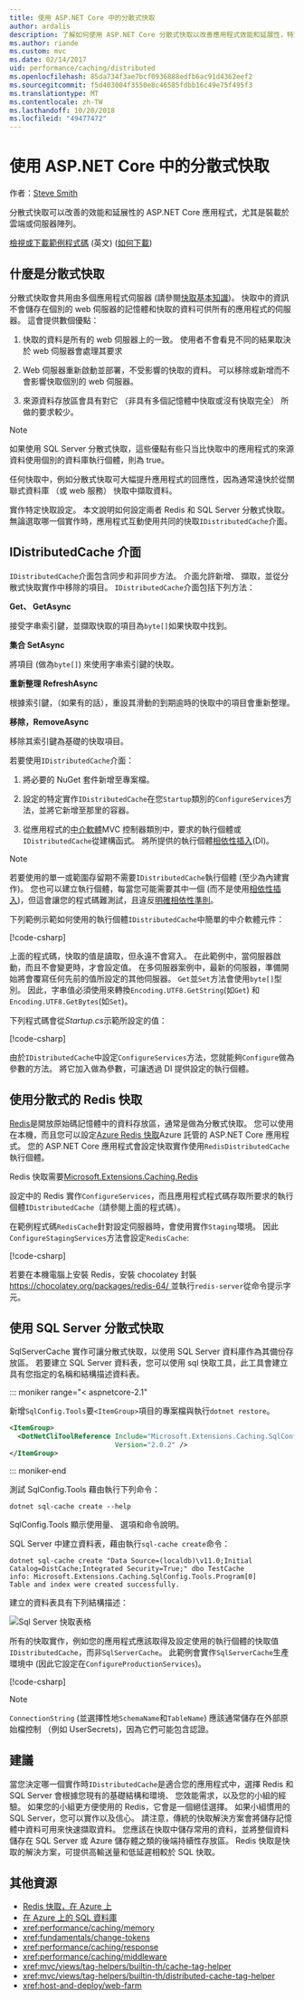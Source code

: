 ```yaml
---
title: 使用 ASP.NET Core 中的分散式快取
author: ardalis
description: 了解如何使用 ASP.NET Core 分散式快取以改善應用程式效能和延展性，特別是在雲端或伺服器陣列環境中。
ms.author: riande
ms.custom: mvc
ms.date: 02/14/2017
uid: performance/caching/distributed
ms.openlocfilehash: 85da734f3ae7bcf0936888edfb6ac91d4362eef2
ms.sourcegitcommit: f5d403004f3550e8c46585fdbb16c49e75f495f3
ms.translationtype: MT
ms.contentlocale: zh-TW
ms.lasthandoff: 10/20/2018
ms.locfileid: "49477472"
---
```

# <a name="work-with-a-distributed-cache-in-aspnet-core"></a>使用 ASP.NET Core 中的分散式快取

作者：[Steve Smith](https://ardalis.com/)

分散式快取可以改善的效能和延展性的 ASP.NET Core 應用程式，尤其是裝載於雲端或伺服器陣列。

[檢視或下載範例程式碼](https://github.com/aspnet/Docs/tree/master/aspnetcore/performance/caching/distributed/sample) \(英文\) ([如何下載](xref:tutorials/index#how-to-download-a-sample))

## <a name="what-is-a-distributed-cache"></a>什麼是分散式快取

分散式快取會共用由多個應用程式伺服器 (請參閱[快取基本知識](memory.md#caching-basics))。 快取中的資訊不會儲存在個別的 web 伺服器的記憶體和快取的資料可供所有的應用程式的伺服器。 這會提供數個優點：

1. 快取的資料是所有的 web 伺服器上的一致。 使用者不會看見不同的結果取決於 web 伺服器會處理其要求

2. Web 伺服器重新啟動並部署，不受影響的快取的資料。 可以移除或新增而不會影響快取個別的 web 伺服器。

3. 來源資料存放區會具有對它 （非具有多個記憶體中快取或沒有快取完全） 所做的要求較少。

> [!NOTE]
> 如果使用 SQL Server 分散式快取，這些優點有些只当比快取中的應用程式的來源資料使用個別的資料庫執行個體，則為 true。

任何快取中，例如分散式快取可大幅提升應用程式的回應性，因為通常遠快於從關聯式資料庫 （或 web 服務） 快取中擷取資料。

實作特定快取設定。 本文說明如何設定兩者 Redis 和 SQL Server 分散式快取。 無論選取哪一個實作時，應用程式互動使用共同的快取`IDistributedCache`介面。

## <a name="the-idistributedcache-interface"></a>IDistributedCache 介面

`IDistributedCache`介面包含同步和非同步方法。 介面允許新增、 擷取，並從分散式快取實作中移除的項目。 `IDistributedCache`介面包括下列方法：

**Get、 GetAsync**

接受字串索引鍵，並擷取快取的項目為`byte[]`如果快取中找到。

**集合 SetAsync**

將項目 (做為`byte[]`) 來使用字串索引鍵的快取。

**重新整理 RefreshAsync**

根據索引鍵，（如果有的話），重設其滑動的到期逾時的快取中的項目會重新整理。

**移除，RemoveAsync**

移除其索引鍵為基礎的快取項目。

若要使用`IDistributedCache`介面：

   1. 將必要的 NuGet 套件新增至專案檔。

   2. 設定的特定實作`IDistributedCache`在您`Startup`類別的`ConfigureServices`方法，並將它新增至那里的容器。

   3. 從應用程式的[中介軟體](xref:fundamentals/middleware/index)MVC 控制器類別中，要求的執行個體或`IDistributedCache`從建構函式。 將所提供的執行個體[相依性插入](../../fundamentals/dependency-injection.md)(DI)。

> [!NOTE]
> 若要使用的單一或範圍存留期不需要`IDistributedCache`執行個體 (至少為內建實作)。 您也可以建立執行個體，每當您可能需要其中一個 (而不是使用[相依性插入](../../fundamentals/dependency-injection.md))，但這會讓您的程式碼難測試，且違反[明確相依性準則](http://deviq.com/explicit-dependencies-principle/)。

下列範例示範如何使用的執行個體`IDistributedCache`中簡單的中介軟體元件：

[!code-csharp[](distributed/sample/src/DistCacheSample/StartTimeHeader.cs)]

上面的程式碼，快取的值是讀取，但永遠不會寫入。 在此範例中，當伺服器啟動，而且不會變更時，才會設定值。 在多伺服器案例中，最新的伺服器，準備開始將會覆寫任何先前的值所設定的其他伺服器。 `Get`並`Set`方法會使用`byte[]`型別。 因此，字串值必須使用來轉換`Encoding.UTF8.GetString`(如`Get`) 和`Encoding.UTF8.GetBytes`(如`Set`)。

下列程式碼會從*Startup.cs*示範所設定的值：

[!code-csharp[](distributed/sample/src/DistCacheSample/Startup.cs?name=snippet1)]

由於`IDistributedCache`中設定`ConfigureServices`方法，您就能夠`Configure`做為參數的方法。 將它加入做為參數，可讓透過 DI 提供設定的執行個體。

## <a name="using-a-redis-distributed-cache"></a>使用分散式的 Redis 快取

[Redis](https://redis.io/)是開放原始碼記憶體中的資料存放區，通常是做為分散式快取。 您可以使用在本機，而且您可以設定[Azure Redis 快取](https://azure.microsoft.com/services/cache/)Azure 託管的 ASP.NET Core 應用程式。 您的 ASP.NET Core 應用程式會設定快取實作使用`RedisDistributedCache`執行個體。

Redis 快取需要[Microsoft.Extensions.Caching.Redis](https://www.nuget.org/packages/Microsoft.Extensions.Caching.Redis/)

設定中的 Redis 實作`ConfigureServices`，而且應用程式程式碼存取所要求的執行個體`IDistributedCache`（請參閱上面的程式碼）。

在範例程式碼`RedisCache`針對設定伺服器時，會使用實作`Staging`環境。 因此`ConfigureStagingServices`方法會設定`RedisCache`:

[!code-csharp[](distributed/sample/src/DistCacheSample/Startup.cs?name=snippet2)]

若要在本機電腦上安裝 Redis，安裝 chocolatey 封裝[ https://chocolatey.org/packages/redis-64/ ](https://chocolatey.org/packages/redis-64/)並執行`redis-server`從命令提示字元。

## <a name="using-a-sql-server-distributed-cache"></a>使用 SQL Server 分散式快取

SqlServerCache 實作可讓分散式快取，以使用 SQL Server 資料庫作為其備份存放區。 若要建立 SQL Server 資料表，您可以使用 sql 快取工具，此工具會建立具有您指定的名稱和結構描述資料表。

::: moniker range="< aspnetcore-2.1"

新增`SqlConfig.Tools`要`<ItemGroup>`項目的專案檔與執行`dotnet restore`。

```xml
<ItemGroup>
  <DotNetCliToolReference Include="Microsoft.Extensions.Caching.SqlConfig.Tools" 
                          Version="2.0.2" />
</ItemGroup>
```

::: moniker-end

測試 SqlConfig.Tools 藉由執行下列命令：

```console
dotnet sql-cache create --help
```

SqlConfig.Tools 顯示使用量、 選項和命令說明。

SQL Server 中建立資料表，藉由執行`sql-cache create`命令：

```console
dotnet sql-cache create "Data Source=(localdb)\v11.0;Initial Catalog=DistCache;Integrated Security=True;" dbo TestCache
info: Microsoft.Extensions.Caching.SqlConfig.Tools.Program[0]
Table and index were created successfully.
```

建立的資料表具有下列結構描述：

![Sql Server 快取表格](distributed/_static/SqlServerCacheTable.png)

所有的快取實作，例如您的應用程式應該取得及設定使用的執行個體的快取值`IDistributedCache`，而非`SqlServerCache`。 此範例會實作`SqlServerCache`生產環境中 (因此它設定在`ConfigureProductionServices`)。

[!code-csharp[](distributed/sample/src/DistCacheSample/Startup.cs?name=snippet3)]

> [!NOTE]
> `ConnectionString` (並選擇性地`SchemaName`和`TableName`) 應該通常儲存在外部原始檔控制 （例如 UserSecrets)，因為它們可能包含認證。

## <a name="recommendations"></a>建議

當您決定哪一個實作時`IDistributedCache`是適合您的應用程式中，選擇 Redis 和 SQL Server 會根據您現有的基礎結構和環境、 您效能需求，以及您的小組的經驗。 如果您的小組更方便使用的 Redis，它會是一個絕佳選擇。 如果小組慣用的 SQL Server，您可以實作以及信心。 請注意，傳統的快取解決方案會將儲存記憶體中資料可用來快速擷取資料。 您應該在快取中儲存常用的資料，並將整個資料儲存在 SQL Server 或 Azure 儲存體之類的後端持續性存放區。 Redis 快取是快取的解決方案，可提供高輸送量和低延遲相較於 SQL 快取。

## <a name="additional-resources"></a>其他資源

* [Redis 快取，在 Azure 上](https://azure.microsoft.com/documentation/services/redis-cache/)
* [在 Azure 上的 SQL 資料庫](https://azure.microsoft.com/documentation/services/sql-database/)
* <xref:performance/caching/memory>
* <xref:fundamentals/change-tokens>
* <xref:performance/caching/response>
* <xref:performance/caching/middleware>
* <xref:mvc/views/tag-helpers/builtin-th/cache-tag-helper>
* <xref:mvc/views/tag-helpers/builtin-th/distributed-cache-tag-helper>
* <xref:host-and-deploy/web-farm>
